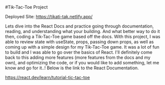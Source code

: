 #Tik-Tac-Toe Project

Deployed Site: https://tikati-tak.netlify.app/

Lets dive into the React Docs and practice going through documentation, reading, and understanding what your building. And what better way to do it then, coding a Tik-Tac-Toe game based off the docs. With this project, I was able to review state with useState, props, passing down props, as well as coming up with a simple design for my Tik-Tac-Toe game. It was a lot of fun to build and I was able to go over the basics of React. I'll definitely come back to this adding more features (more features from the docs and my own), and optimizing the code, or if you would like to add something, let me know and go for it..! Below is the link to the React Documentation.

https://react.dev/learn/tutorial-tic-tac-toe

